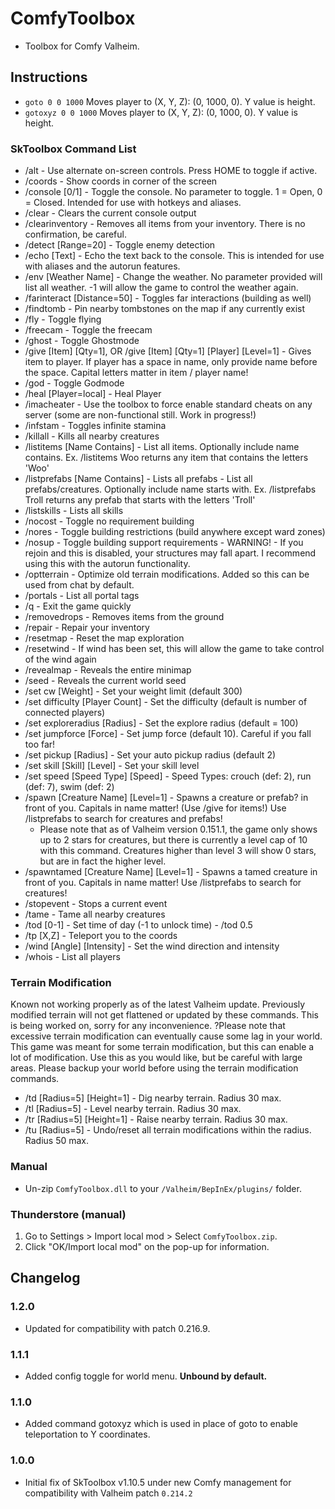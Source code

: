# ComfyToolbox

  * Toolbox for Comfy Valheim.

## Instructions
  * `goto 0 0 1000` Moves player to (X, Y, Z): (0, 1000, 0). Y value is height.
  * `gotoxyz 0 0 1000` Moves player to (X, Y, Z): (0, 1000, 0). Y value is height.

### SkToolbox Command List
  * /alt - Use alternate on-screen controls. Press HOME to toggle if active.
  * /coords - Show coords in corner of the screen
  * /console [0/1] - Toggle the console. No parameter to toggle. 1 = Open, 0 = Closed. Intended for use with hotkeys and aliases.
  * /clear - Clears the current console output
  * /clearinventory - Removes all items from your inventory. There is no confirmation, be careful.
  * /detect [Range=20] - Toggle enemy detection
  * /echo [Text] - Echo the text back to the console. This is intended for use with aliases and the autorun features.
  * /env [Weather Name] - Change the weather. No parameter provided will list all weather. -1 will allow the game to control the weather again.
  * /farinteract [Distance=50] - Toggles far interactions (building as well)
  * /findtomb - Pin nearby tombstones on the map if any currently exist
  * /fly - Toggle flying
  * /freecam - Toggle the freecam
  * /ghost - Toggle Ghostmode
  * /give [Item] [Qty=1], OR /give [Item] [Qty=1] [Player] [Level=1] - Gives item to player. If player has a space in name, only provide name before the space. Capital letters matter in item / player name!
  * /god - Toggle Godmode
  * /heal [Player=local] - Heal Player
  * /imacheater - Use the toolbox to force enable standard cheats on any server (some are non-functional still. Work in progress!)
  * /infstam - Toggles infinite stamina
  * /killall - Kills all nearby creatures
  * /listitems [Name Contains] - List all items. Optionally include name contains. Ex. /listitems Woo returns any item that contains the letters 'Woo'
  * /listprefabs [Name Contains] - Lists all prefabs - List all prefabs/creatures. Optionally include name starts with. Ex. /listprefabs Troll returns any prefab that starts with the letters 'Troll'
  * /listskills - Lists all skills
  * /nocost - Toggle no requirement building
  * /nores - Toggle building restrictions (build anywhere except ward zones)
  * /nosup - Toggle building support requirements  - WARNING! - If you rejoin and this is disabled, your structures may fall apart. I recommend using this with the autorun functionality.
  * /optterrain - Optimize old terrain modifications. Added so this can be used from chat by default.
  * /portals - List all portal tags
  * /q - Exit the game quickly
  * /removedrops - Removes items from the ground
  * /repair - Repair your inventory
  * /resetmap - Reset the map exploration
  * /resetwind - If wind has been set, this will allow the game to take control of the wind again
  * /revealmap - Reveals the entire minimap
  * /seed - Reveals the current world seed
  * /set cw [Weight] - Set your weight limit (default 300)
  * /set difficulty [Player Count] - Set the difficulty (default is number of connected players)
  * /set exploreradius [Radius] - Set the explore radius (default = 100)
  * /set jumpforce [Force] - Set jump force (default 10). Careful if you fall too far!
  * /set pickup [Radius] - Set your auto pickup radius (default 2)
  * /set skill [Skill] [Level] - Set your skill level
  * /set speed [Speed Type] [Speed] - Speed Types: crouch (def: 2), run (def: 7), swim (def: 2)
  * /spawn [Creature Name] [Level=1] - Spawns a creature or prefab? in front of you. Capitals in name matter! (Use /give for items!) Use /listprefabs to search for creatures and prefabs!
    * Please note that as of Valheim version 0.151.1, the game only shows up to 2 stars for creatures, but there is currently a level cap of 10 with this command. Creatures higher than level 3 will show 0 stars, but are in fact the higher level.
  * /spawntamed [Creature Name] [Level=1] - Spawns a tamed creature in front of you. Capitals in name matter! Use /listprefabs to search for creatures!
  * /stopevent - Stops a current event
  * /tame - Tame all nearby creatures
  * /tod [0-1] - Set time of day (-1 to unlock time) - /tod 0.5
  * /tp [X,Z] - Teleport you to the coords
  * /wind [Angle] [Intensity] - Set the wind direction and intensity
  * /whois - List all players

### Terrain Modification
  Known not working properly as of the latest Valheim update. Previously modified terrain will not get flattened or updated by these commands. This is being worked on, sorry for any inconvenience.
  ?Please note that excessive terrain modification can eventually cause some lag in your world. This game was meant for some terrain modification, but this can enable a lot of modification. Use this as you would like, but be careful with large areas. Please backup your world before using the terrain modification commands.
  
  * /td [Radius=5] [Height=1] - Dig nearby terrain. Radius 30 max.
  * /tl [Radius=5] - Level nearby terrain. Radius 30 max.
  * /tr [Radius=5] [Height=1] - Raise nearby terrain. Radius 30 max.
  * /tu [Radius=5] - Undo/reset all terrain modifications within the radius. Radius 50 max.

### Manual

  * Un-zip `ComfyToolbox.dll` to your `/Valheim/BepInEx/plugins/` folder.

### Thunderstore (manual)

  1. Go to Settings > Import local mod > Select `ComfyToolbox.zip`.
  2. Click "OK/Import local mod" on the pop-up for information.

## Changelog

### 1.2.0

  * Updated for compatibility with patch 0.216.9.

### 1.1.1

  * Added config toggle for world menu. **Unbound by default.**

### 1.1.0

  * Added command gotoxyz which is used in place of goto to enable teleportation to Y coordinates.

### 1.0.0

  * Initial fix of SkToolbox v1.10.5 under new Comfy management for compatibility with Valheim patch `0.214.2`